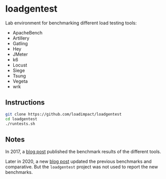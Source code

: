 # loadgentest

Lab environment for benchmarking different load testing tools: 
- ApacheBench
- Artillery
- Gatling
- Hey 
- JMeter
- k6 
- Locust
- Siege
- Tsung
- Vegeta
- wrk


## Instructions

```bash
git clone https://github.com/loadimpact/loadgentest
cd loadgentest
./runtests.sh
```

## Notes

In 2017, a [blog post](https://k6.io/blog/ref-open-source-load-testing-tool-benchmarks-v2) published the benchmark results of the different tools.

Later in 2020, a new [blog post](https://k6.io/blog/comparing-best-open-source-load-testing-tools) updated the previous benchmarks and comparative. But the `loadgentest` project was not used to report the new benchmarks.
